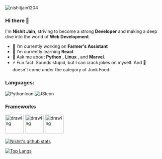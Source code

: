 <p align="left"> <img src="https://komarev.com/ghpvc/?username=nishitjain1204&label=Profile%20views&color=0989aa&style=flat-square" alt="nishitjain1204" /> </p>

### Hi there 👋 

I'm **Nishit Jain**, striving to become a strong **Developer** and making a deep dive into the world of **Web Development**. 

- 🔭 I’m currently working on **Farmer's Assistant**
- 🌱 I’m currently learning **React**
- 💬 Ask me about **Python** , **Linux** , and **Marvel**.
- ⚡ Fun fact: Sounds stupid, but I can crack jokes on myself. And :pizza: doesn't come under the category of Junk Food.

### Languages:

![PythonIcon](https://img.icons8.com/color/48/000000/python.png) 
![JSIcon](https://img.icons8.com/color/48/000000/javascript.png)

### Frameworks

<img src="https://external-content.duckduckgo.com/iu/?u=https%3A%2F%2Fhackademiq.hussiancollege.edu%2Fwp-content%2Fuploads%2F2017%2F08%2Fflask_logo1.png&f=1&nofb=1" alt="drawing" width="60"/>       <img src="https://external-content.duckduckgo.com/iu/?u=https%3A%2F%2Fjohn-bagiliko.github.io%2Fimages%2Flogos%2Fdjango.png&f=1&nofb=1" alt="drawing" width="60"/>       <img src="https://external-content.duckduckgo.com/iu/?u=https%3A%2F%2Fclipground.com%2Fimages%2Freact-logo-png-7.png&f=1&nofb=1" alt="drawing" width="60"/>

[![Nishit's github stats](https://github-readme-stats.vercel.app/api?username=nishitjain1204&theme=radical&show_icons=true)](https://github.com/anuraghazra/github-readme-stats) 

[![Top Langs](https://github-readme-stats.vercel.app/api/top-langs/?username=nishitjain1204&theme=radical&layout=compact)](https://github.com/anuraghazra/github-readme-stats)


